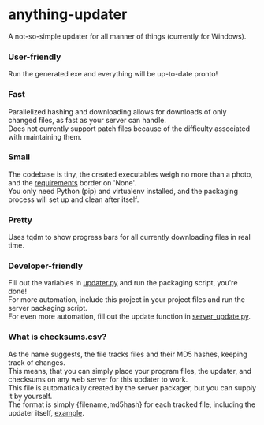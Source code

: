 # anything-updater
A not-so-simple updater for all manner of things (currently for Windows).

### User-friendly
Run the generated exe and everything will be up-to-date pronto!

### Fast
Parallelized hashing and downloading allows for downloads of only changed files, as fast as your server can handle.  
Does not currently support patch files because of the difficulty associated with maintaining them.

### Small
The codebase is tiny, the created executables weigh no more than a photo, and the [requirements](requirements.txt) border on 'None'.  
You only need Python (pip) and virtualenv installed, and the packaging process will set up and clean after itself.

### Pretty
Uses tqdm to show progress bars for all currently downloading files in real time.

### Developer-friendly
Fill out the variables in [updater.py](updater.py) and run the packaging script, you're done!  
For more automation, include this project in your project files and run the server packaging script.  
For even more automation, fill out the update function in [server_update.py](server_update.py).

### What is checksums.csv?
As the name suggests, the file tracks files and their MD5 hashes, keeping track of changes.  
This means, that you can simply place your program files, the updater, and checksums on any web server for this updater to work.  
This file is automatically created by the server packager, but you can supply it by yourself.  
The format is simply {filename,md5hash} for each tracked file, including the updater itself, [example](checksums-example.csv).  
